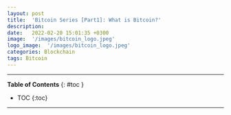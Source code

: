 ```yaml
---
layout: post
title:  'Bitcoin Series [Part1]: What is Bitcoin?'
description: 
date:   2022-02-20 15:01:35 +0300
image:  '/images/bitcoin_logo.jpeg'
logo_image:  '/images/bitcoin_logo.jpeg'
categories: Blockchain
tags: Bitcoin
---
```

---

**Table of Contents**
{: #toc }
*  TOC
{:toc}

---
